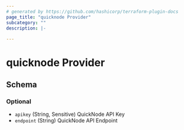 ```yaml
---
# generated by https://github.com/hashicorp/terraform-plugin-docs
page_title: "quicknode Provider"
subcategory: ""
description: |-
  
---
```


# quicknode Provider





<!-- schema generated by tfplugindocs -->
## Schema

### Optional

- `apikey` (String, Sensitive) QuickNode API Key
- `endpoint` (String) QuickNode API Endpoint
